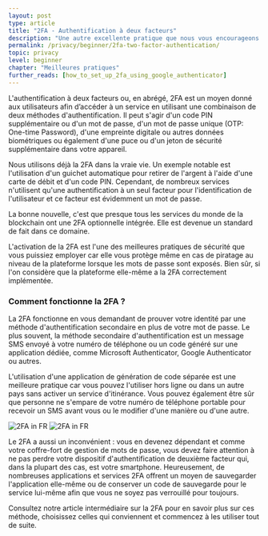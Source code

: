```yaml
---
layout: post
type: article
title: "2FA - Authentification à deux facteurs"
description: "Une autre excellente pratique que nous vous encourageons à utiliser est l'authentification à 2 facteurs ou 2FA. Cet article explique ce qu'est la 2FA et pourquoi elle est importante."
permalink: /privacy/beginner/2fa-two-factor-authentication/
topic: privacy
level: beginner
chapter: "Meilleures pratiques"
further_reads: [how_to_set_up_2fa_using_google_authenticator]
---
```


L'authentification à deux facteurs ou, en abrégé, 2FA est un moyen donné aux utilisateurs afin d’accéder à un service en utilisant une combinaison de deux méthodes d'authentification. Il peut s'agir d'un code PIN supplémentaire ou d'un mot de passe, d'un mot de passe unique (OTP: One-time Password), d'une empreinte digitale ou autres données biométriques ou également d'une puce ou d'un jeton de sécurité supplémentaire dans votre appareil.

Nous utilisons déjà la 2FA dans la vraie vie. Un exemple notable est l'utilisation d'un guichet automatique pour retirer de l'argent à l'aide d'une carte de débit et d'un code PIN. Cependant, de nombreux services n'utilisent qu'une authentification à un seul facteur pour l'identification de l'utilisateur et ce facteur est évidemment un mot de passe.

La bonne nouvelle, c'est que presque tous les services du monde de la blockchain ont une 2FA optionnelle intégrée. Elle est devenue un standard de fait dans ce domaine.

L'activation de la 2FA est l'une des meilleures pratiques de sécurité que vous puissiez employer car elle vous protège même en cas de piratage au niveau de la plateforme lorsque les mots de passe sont exposés. Bien sûr, si l'on considère que la plateforme elle-même a la 2FA correctement implémentée.


### Comment fonctionne la 2FA ?

La 2FA fonctionne en vous demandant de prouver votre identité par une méthode d'authentification secondaire en plus de votre mot de passe. Le plus souvent, la méthode secondaire d'authentification est un message SMS envoyé à votre numéro de téléphone ou un code généré sur une application dédiée, comme Microsoft Authenticator, Google Authenticator ou autres.

L'utilisation d'une application de génération de code séparée est une meilleure pratique car vous pouvez l'utiliser hors ligne ou dans un autre pays sans activer un service d'itinérance. Vous pouvez également être sûr que personne ne s'empare de votre numéro de téléphone portable pour recevoir un SMS avant vous ou le modifier d'une manière ou d'une autre.

![2FA in FR](/assets/post_files/privacy/beginner/2fa/FR_2fa_D.jpg)
![2FA in FR](/assets/post_files/privacy/beginner/2fa/FR_2fa_M.jpg)

Le 2FA a aussi un inconvénient : vous en devenez dépendant et comme votre coffre-fort de gestion de mots de passe, vous devez faire attention à ne pas perdre votre dispositif d'authentification de deuxième facteur qui, dans la plupart des cas, est votre smartphone. Heureusement, de nombreuses applications et services 2FA offrent un moyen de sauvegarder l'application elle-même ou de conserver un code de sauvegarde pour le service lui-même afin que vous ne soyez pas verrouillé pour toujours.

Consultez notre article intermédiaire sur la 2FA pour en savoir plus sur ces méthode, choisissez celles qui conviennent et commencez à les utiliser tout de suite.
